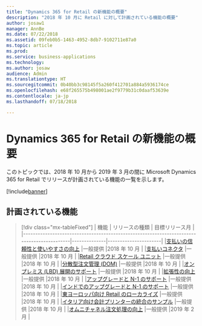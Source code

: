 ```yaml
---
title: "Dynamics 365 for Retail の新機能の概要"
description: "2018 年 10 月に Retail に対して計画されている機能の概要"
author: josaw1
manager: AnnBe
ms.date: 07/22/2018
ms.assetid: 09feb0b5-1463-4952-8db7-9102711e87a0
ms.topic: article
ms.prod: 
ms.service: business-applications
ms.technology: 
ms.author: josaw
audience: Admin
ms.translationtype: HT
ms.sourcegitcommit: 0b40bb3c98145f5a260f412701a884a5936174ce
ms.openlocfilehash: e68f265575b498001ae2f9779b31c0daaf53639e
ms.contentlocale: ja-jp
ms.lasthandoff: 07/18/2018

---
```

# <a name="summary-of-whats-new-in-dynamics-365-for-retail"></a>Dynamics 365 for Retail の新機能の概要

このトピックでは、2018 年 10 月から 2019 年 3 月の間に Microsoft Dynamics 365 for Retail でリリースが計画されている機能の一覧を示します。 


[!include[banner](../../includes/banner.md)]

## <a name="planned-features"></a>計画されている機能

> [!div class="mx-tableFixed"]
> | 機能                                                                                   | リリースの種類 | 目標リリース月 |
> |-------------------------------------------------------------------------------------------|--------------|----------------------|
> |[支払いの信頼性と使いやすさの向上](payment-processing.md)                    |一般提供            |2018 年 10 月          |
> |[支払いコネクタ](payment-connector.md)                                        |一般提供            |2018 年 10 月          |
> |[Retail クラウド スケール ユニット](retail-cloud-scale-unit.md)                                      |一般提供           |2018 年 10 月          |
> |[分散型注文管理 (DOM)](distributed-order-management.md)                      |一般提供            |2018 年 10 月          |
> |[オンプレミス (LBD) 展開のサポート](support-premises-local-business-data-deployments.md)       |一般提供            |2018 年 10 月          |
> |[拡張性の向上](improved-extensibility.md)                                        |一般提供           |2018 年 10 月          |
> |[アップグレードと N-1 のサポート](support-upgrade-n-1-ax2012.md)                               |一般提供            |2018 年 10 月          |
> |[インドでのアップグレードと N-1 のサポート](retail-upgrade-n-1-india.md)                           |一般提供           |2018 年 10 月          |
> |[東ヨーロッパ向け Retail のローカライズ](retail-localization-eastern-europe.md)            |一般提供         |2018 年 10 月          |
> |[イタリア向け会計プリンターの統合のサンプル](fiscal-printer-integration-sample-italy.md)  |一般提供         |2018 年 10 月          |
> |[オムニチャネル注文処理の向上](improved-omni-channel-order-processing.md)        |一般提供         |2019 年 2 月         |


